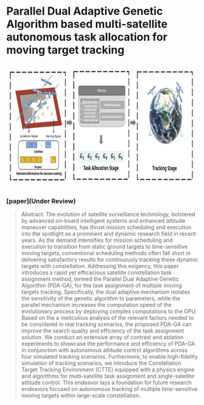 # Parallel Dual Adaptive Genetic Algorithm based multi-satellite autonomous task allocation for moving target tracking
<p align="center">
<img src="architecture.svg" width="900px" height="325px" />
</p>

### [paper](Under Review)

> Abstract: The evolution of satellite surveillance technology, bolstered by advanced on-board intelligent systems and enhanced attitude maneuver capabilities, has thrust mission scheduling and execution into the spotlight as a prominent and dynamic research field in recent years. 
As the demand intensifies for mission scheduling and execution to transition from static ground targets to time-sensitive moving targets, conventional scheduling methods often fall short in delivering satisfactory results for continuously tracking these dynamic targets with constellation.
Addressing this exigency, this paper introduces a rapid yet efficacious satellite constellation task assignment method, termed the Parallel Dual Adaptive Genetic Algorithm (PDA-GA), for the task assignment of multiple moving targets tracking. 
Specifically, the dual adaptive mechanism isolates the sensitivity of the genetic algorithm to parameters, while the parallel mechanism increases the computation speed of the evolutionary process by deploying complex computations to the GPU.
Based on the a meticulous analysis of the relevant factors needed to be considered in real tracking scenarios, the proposed PDA-GA can improve the search quality and efficiency of the task assignment solution. 
We conduct an extensive array of contrast and ablation experiments to showcase the performance and efficiency of PDA-GA in conjunction with autonomous attitude control algorithms across four simulated tracking scenarios. 
Furthermore, to enable high-fidelity simulation of tracking scenarios, we introduce the Constellation Target Tracking Environment (CTTE) equipped with a physics engine and algorithms for multi-satellite task assignment and single-satellite attitude control.
This endeavor lays a foundation for future research endeavors focused on autonomous tracking of multiple time-sensitive moving targets within large-scale constellation.
